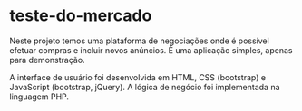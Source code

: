 # teste-do-mercado

Neste projeto temos uma plataforma de negociações onde é possível efetuar compras e incluir novos anúncios. É uma aplicação simples, apenas para demonstração.

A interface de usuário foi desenvolvida em HTML, CSS (bootstrap) e JavaScript (bootstrap, jQuery). A lógica de negócio foi implementada na linguagem PHP.
